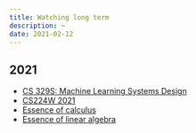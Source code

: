 ```yaml
---
title: Watching long term
description: ~
date: 2021-02-12
---
```


## 2021

* [CS 329S: Machine Learning Systems Design](https://stanford-cs329s.github.io)
* [CS224W 2021](TODOs)
* [Essence of calculus](https://www.youtube.com/playlist?list=PLZHQObOWTQDMsr9K-rj53DwVRMYO3t5Yr)
* [Essence of linear algebra](https://www.youtube.com/playlist?list=PLZHQObOWTQDPD3MizzM2xVFitgF8hE_ab)
